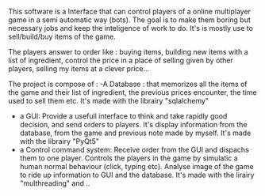 This software is a Interface that can control players of a online multiplayer game in a semi automatic way (bots).
The goal is to make them boring but necessary jobs and keep the inteligence of work to do.
It's is mostly use to sell/build/buy items of the game.

The players answer to order like : buying items, building new items with a list of ingredient, control the price in a place of selling given by other players, selling my items at a clever price...

The project is compose of :
-A Database :
    that memorizes all the items of the game and their list of ingredient, the previous prices encounter, the time used to sell them etc.
    It's made with the librairy "sqlalchemy"
- a GUI:
    Provide a usefull interface to think and take rapidly good decision, and send orders to players. It's display information from the database, from the game and previous note made by myself.
    It's made with the librairy "PyQt5"    
- a Control command system:
    Receive order from the GUI and dispachs them to one player. Controls the players in the game by simulatic a human normal behaviour (click, typing etc). Analyse image of the game to ride up information to GUI and the database.
    It's made with the lirairy "multhreading" and ..
